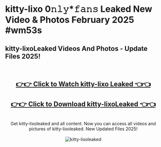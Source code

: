 # kitty-lixo 0𝚗𝚕𝚢*𝚏𝚊𝚗𝚜 Leaked New Video & Photos February 2025 #wm53s

<h2>kitty-lixoLeaked Videos And Photos - Update Files 2025!</h2>
<br>
<div align="center">
<h2><a href="https://mediaupload.pro?title=kitty-lixo&ref=11F" rel="nofollow">👉👉 Click to Watch kitty-lixo Leaked 👈👈</a></h2>
<h2><a href="https://mediaupload.pro?title=kitty-lixo&ref=11F" rel="nofollow">👉👉 Click to Download kitty-lixoLeaked 👈👈</a></h2>
<br>
Get kitty-lixoleaked and all content. Now you can access all videos and pictures of kitty-lixoleaked. New Updated Files 2025!
<br>
<br>
<a href="https://mediaupload.pro?title=kitty-lixo&ref=11F" rel="nofollow" data-target="animated-image.originalLink"><img src="https://i.ibb.co/Gkj2r4b/banner.png" alt="kitty-lixoleaked" style="max-width: 100%; display: inline-block;" data-target="animated-image.originalImage"></a>
</div>
<br>

